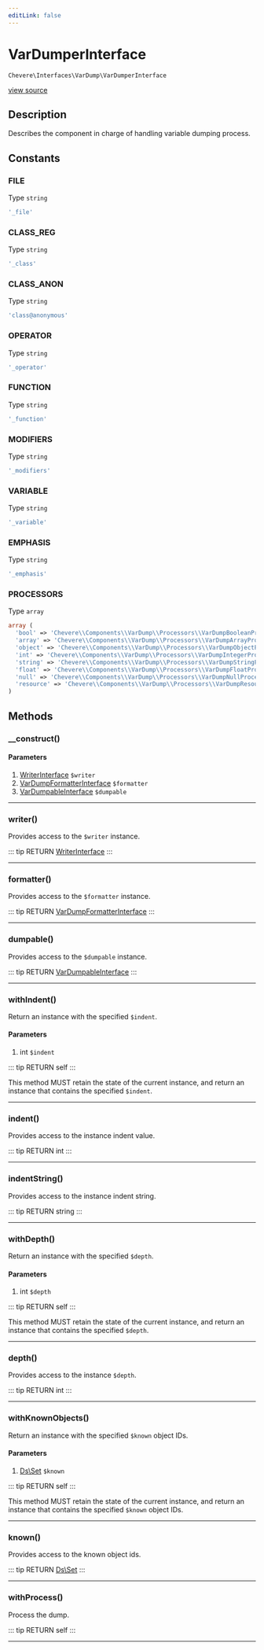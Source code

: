 ```yaml
---
editLink: false
---
```


# VarDumperInterface

`Chevere\Interfaces\VarDump\VarDumperInterface`

[view source](https://github.com/chevere/chevere/blob/master/src/Chevere/Interfaces/VarDump/VarDumperInterface.php)

## Description

Describes the component in charge of handling variable dumping process.

## Constants

### FILE

Type `string`

```php
'_file'
```

### CLASS_REG

Type `string`

```php
'_class'
```

### CLASS_ANON

Type `string`

```php
'class@anonymous'
```

### OPERATOR

Type `string`

```php
'_operator'
```

### FUNCTION

Type `string`

```php
'_function'
```

### MODIFIERS

Type `string`

```php
'_modifiers'
```

### VARIABLE

Type `string`

```php
'_variable'
```

### EMPHASIS

Type `string`

```php
'_emphasis'
```

### PROCESSORS

Type `array`

```php
array (
  'bool' => 'Chevere\\Components\\VarDump\\Processors\\VarDumpBooleanProcessor',
  'array' => 'Chevere\\Components\\VarDump\\Processors\\VarDumpArrayProcessor',
  'object' => 'Chevere\\Components\\VarDump\\Processors\\VarDumpObjectProcessor',
  'int' => 'Chevere\\Components\\VarDump\\Processors\\VarDumpIntegerProcessor',
  'string' => 'Chevere\\Components\\VarDump\\Processors\\VarDumpStringProcessor',
  'float' => 'Chevere\\Components\\VarDump\\Processors\\VarDumpFloatProcessor',
  'null' => 'Chevere\\Components\\VarDump\\Processors\\VarDumpNullProcessor',
  'resource' => 'Chevere\\Components\\VarDump\\Processors\\VarDumpResourceProcessor',
)
```

## Methods

### __construct()

#### Parameters

1. [WriterInterface](../Writer/WriterInterface.md) `$writer`
2. [VarDumpFormatterInterface](./VarDumpFormatterInterface.md) `$formatter`
3. [VarDumpableInterface](./VarDumpableInterface.md) `$dumpable`

---

### writer()

Provides access to the `$writer` instance.

::: tip RETURN
[WriterInterface](../Writer/WriterInterface.md)
:::

---

### formatter()

Provides access to the `$formatter` instance.

::: tip RETURN
[VarDumpFormatterInterface](./VarDumpFormatterInterface.md)
:::

---

### dumpable()

Provides access to the `$dumpable` instance.

::: tip RETURN
[VarDumpableInterface](./VarDumpableInterface.md)
:::

---

### withIndent()

Return an instance with the specified `$indent`.

#### Parameters

1. int `$indent`

::: tip RETURN
self
:::

This method MUST retain the state of the current instance, and return
an instance that contains the specified `$indent`.

---

### indent()

Provides access to the instance indent value.

::: tip RETURN
int
:::

---

### indentString()

Provides access to the instance indent string.

::: tip RETURN
string
:::

---

### withDepth()

Return an instance with the specified `$depth`.

#### Parameters

1. int `$depth`

::: tip RETURN
self
:::

This method MUST retain the state of the current instance, and return
an instance that contains the specified `$depth`.

---

### depth()

Provides access to the instance `$depth`.

::: tip RETURN
int
:::

---

### withKnownObjects()

Return an instance with the specified `$known` object IDs.

#### Parameters

1. [Ds\Set](https://www.php.net/manual/class.ds\set) `$known`

::: tip RETURN
self
:::

This method MUST retain the state of the current instance, and return
an instance that contains the specified `$known` object IDs.

---

### known()

Provides access to the known object ids.

::: tip RETURN
[Ds\Set](https://www.php.net/manual/class.ds\set)
:::

---

### withProcess()

Process the dump.

::: tip RETURN
self
:::

---
